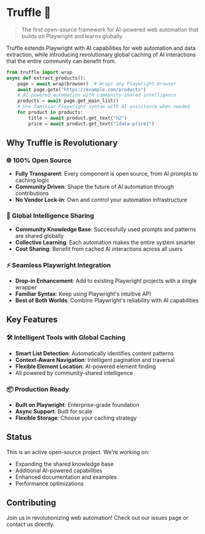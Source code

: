 # Truffle 🍄

> The first open-source framework for AI-powered web automation that builds on Playwright and learns globally.

Truffle extends Playwright with AI capabilities for web automation and data extraction, while introducing revolutionary global caching of AI interactions that the entire community can benefit from.

```python
from truffle import wrap
async def extract_products():
    page = await wrap(browser)  # Wraps any Playwright browser
    await page.goto("https://example.com/products")
    # AI-powered automation with community-shared intelligence
    products = await page.get_main_list()
    # Use familiar Playwright syntax with AI assistance when needed
    for product in products:
        title = await product.get_text("h2")
        price = await product.get_text("[data-price]")
```

## Why Truffle is Revolutionary

### 🌐 100% Open Source
- **Fully Transparent**: Every component is open source, from AI prompts to caching logic
- **Community Driven**: Shape the future of AI automation through contributions
- **No Vendor Lock-in**: Own and control your automation infrastructure

### 🧠 Global Intelligence Sharing
- **Community Knowledge Base**: Successfully used prompts and patterns are shared globally
- **Collective Learning**: Each automation makes the entire system smarter
- **Cost Sharing**: Benefit from cached AI interactions across all users

### ⚡ Seamless Playwright Integration
- **Drop-in Enhancement**: Add to existing Playwright projects with a single wrapper
- **Familiar Syntax**: Keep using Playwright's intuitive API
- **Best of Both Worlds**: Combine Playwright's reliability with AI capabilities

## Key Features

### 🛠️ Intelligent Tools with Global Caching
- **Smart List Detection**: Automatically identifies content patterns
- **Context-Aware Navigation**: Intelligent pagination and traversal
- **Flexible Element Location**: AI-powered element finding
- All powered by community-shared intelligence

### 📦 Production Ready
- **Built on Playwright**: Enterprise-grade foundation
- **Async Support**: Built for scale
- **Flexible Storage**: Choose your caching strategy

## Status

This is an active open-source project. We're working on:
- Expanding the shared knowledge base
- Additional AI-powered capabilities
- Enhanced documentation and examples
- Performance optimizations

## Contributing

Join us in revolutionizing web automation! Check out our issues page or contact us directly.

